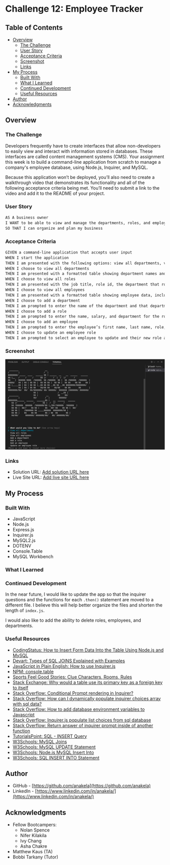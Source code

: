 # Challenge 12: Employee Tracker

## Table of Contents

- [Overview](#overview)
  - [The Challenge](#the-challenge)
  - [User Story](#user-story)
  - [Acceptance Criteria](#acceptance-criteria)
  - [Screenshot](#screenshot)
  - [Links](#links)
- [My Process](#my-process)
  - [Built With](#built-with)
  - [What I Learned](#what-i-learned)
  - [Continued Development](#continued-development)
  - [Useful Resources](#useful-resources)
- [Author](#author)
- [Acknowledgments](#acknowledgments)

## Overview

### The Challenge

Developers frequently have to create interfaces that allow non-developers to easily view and interact with information stored in databases. These interfaces are called content management systems (CMS). Your assignment this week is to build a command-line application from scratch to manage a company's employee database, using Node.js, Inquirer, and MySQL.

Because this application won’t be deployed, you’ll also need to create a walkthrough video that demonstrates its functionality and all of the following acceptance criteria being met. You’ll need to submit a link to the video and add it to the README of your project.

### User Story
```md
AS A business owner
I WANT to be able to view and manage the departments, roles, and employees in my company
SO THAT I can organize and plan my business
```

### Acceptance Criteria

```md
GIVEN a command-line application that accepts user input
WHEN I start the application
THEN I am presented with the following options: view all departments, view all roles, view all employees, add a department, add a role, add an employee, and update an employee role
WHEN I choose to view all departments
THEN I am presented with a formatted table showing department names and department ids
WHEN I choose to view all roles
THEN I am presented with the job title, role id, the department that role belongs to, and the salary for that role
WHEN I choose to view all employees
THEN I am presented with a formatted table showing employee data, including employee ids, first names, last names, job titles, departments, salaries, and managers that the employees report to
WHEN I choose to add a department
THEN I am prompted to enter the name of the department and that department is added to the database
WHEN I choose to add a role
THEN I am prompted to enter the name, salary, and department for the role and that role is added to the database
WHEN I choose to add an employee
THEN I am prompted to enter the employee’s first name, last name, role, and manager, and that employee is added to the database
WHEN I choose to update an employee role
THEN I am prompted to select an employee to update and their new role and this information is updated in the database
```

### Screenshot

![](./assets/images/employee-manager-screenshot.png)

### Links

- Solution URL: [Add solution URL here](https://your-solution-url.com)
- Live Site URL: [Add live site URL here](https://your-live-site-url.com)

## My Process

### Built With

- JavaScript
- Node.js
- Express.js
- Inquirer.js
- MySQL2.js
- DOTENV
- Console.Table
- MySQL Workbench

### What I Learned



### Continued Development

In the near future, I would like to update the app so that the inquirer questions and the functions for each `.then()` statement are moved to a different file.  I believe this will help better organize the files and shorten the length of `index.js`.

I would also like to add the ability to delete roles, employees, and departments.

### Useful Resources

- [CodingStatus: How to Insert Form Data Into the Table Using Node.js and MySQL](https://codingstatus.com/how-to-insert-form-data-into-the-table-using-node-js-and-mysql/)
- [Devart: Types of SQL JOINS Explained with Examples](https://www.devart.com/dbforge/sql/sqlcomplete/sql-join-statements.html)
- [JavaScript in Plain English: How to use Inquirer.js](https://javascript.plainenglish.io/how-to-inquirer-js-c10a4e05ef1f)
- [NPM: console.table](https://www.npmjs.com/package/console.table)
- [Sports Feel Good Stories: Clue Characters, Rooms, Rules](https://www.sportsfeelgoodstories.com/clue-characters-rooms-rules/)
- [Stack Exchange: Why would a table use its primary key as a foreign key to itself](https://dba.stackexchange.com/questions/81311/why-would-a-table-use-its-primary-key-as-a-foreign-key-to-itself)
- [Stack Overflow: Conditional Prompt rendering in Inquirer?](https://stackoverflow.com/questions/56412516/conditional-prompt-rendering-in-inquirer)
- [Stack Overflow: How can I dynamically populate inquirer choices array with sql data?](https://stackoverflow.com/questions/71246678/how-can-i-dynamically-populate-inquirer-choices-array-with-sql-data)
- [Stack Overflow: How to add database environment variables to Javascript](https://stackoverflow.com/questions/45946030/how-to-add-database-environment-variables-to-javascript)
- [Stack Overflow: Inquirer.js populate list choices from sql database](https://stackoverflow.com/questions/66626936/inquirer-js-populate-list-choices-from-sql-database)
- [Stack Overflow: Return answer of inquirer prompt inside of another function](https://stackoverflow.com/questions/55959659/return-answer-of-inquirer-prompt-inside-of-another-function)
- [TutorialsPoint: SQL - INSERT Query](https://www.tutorialspoint.com/sql/sql-insert-query.htm)
- [W3Schools: MySQL Joins](https://www.w3schools.com/mysql/mysql_join.asp)
- [W3Schools: MySQL UPDATE Statement](https://www.w3schools.com/mysql/mysql_update.asp)
- [W3Schools: Node.js MySQL Insert Into](https://www.w3schools.com/nodejs/nodejs_mysql_insert.asp)
- [W3Schools: SQL INSERT INTO Statement](https://www.w3schools.com/sql/sql_insert.asp)

## Author

- GitHub - [https://github.com/anakela](https://github.com/anakela)
- LinkedIn - [https://www.linkedin.com/in/anakela/](https://www.linkedin.com/in/anakela/)

## Acknowledgments

- Fellow Bootcampers:
    - Nolan Spence
    - Nifer Kilakila
    - Ivy Chang
    - Asha Chakre
- Matthew Kaus (TA)
- Bobbi Tarkany (Tutor)
